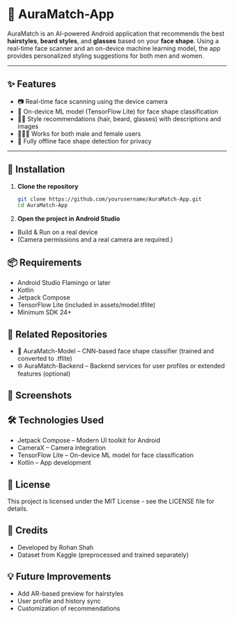 # 📱 AuraMatch-App

AuraMatch is an AI-powered Android application that recommends the best **hairstyles**, **beard styles**, and **glasses** based on your **face shape**. Using a real-time face scanner and an on-device machine learning model, the app provides personalized styling suggestions for both men and women.

---

## ✨ Features

- 📷 Real-time face scanning using the device camera  
- 🧠 On-device ML model (TensorFlow Lite) for face shape classification  
- 👨‍🎨 Style recommendations (hair, beard, glasses) with descriptions and images  
- 🧑‍🤝‍🧑 Works for both male and female users  
- 🔐 Fully offline face shape detection for privacy  

---

## 🚀 Installation

1. **Clone the repository**
   ```bash
   git clone https://github.com/yourusername/AuraMatch-App.git
   cd AuraMatch-App

2. **Open the project in Android Studio**
- Build & Run on a real device
- (Camera permissions and a real camera are required.)

## 📦 Requirements

- Android Studio Flamingo or later
- Kotlin
- Jetpack Compose
- TensorFlow Lite (included in assets/model.tflite)
- Minimum SDK 24+
## 🔗 Related Repositories

- 🧠 AuraMatch-Model – CNN-based face shape classifier (trained and converted to .tflite)
- 🌐 AuraMatch-Backend – Backend services for user profiles or extended features (optional)
## 📸 Screenshots

<!-- Add screenshots here once available --> <!-- ![Home Screen](screenshots/home.png) -->
## 🛠️ Technologies Used

- Jetpack Compose – Modern UI toolkit for Android
- CameraX – Camera integration
- TensorFlow Lite – On-device ML model for face classification
- Kotlin – App development
## 📄 License

This project is licensed under the MIT License - see the LICENSE file for details.

## 🙌 Credits

- Developed by Rohan Shah
- Dataset from Kaggle (preprocessed and trained separately)
## 💡 Future Improvements

- Add AR-based preview for hairstyles
- User profile and history sync
- Customization of recommendations

